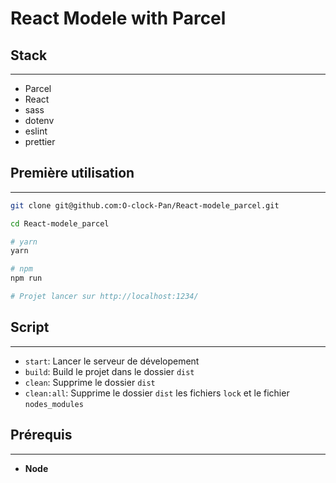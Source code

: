 # React Modele with Parcel

## Stack

<hr>

- Parcel
- React
- sass
- dotenv
- eslint
- prettier

## Première utilisation

<hr>

```bash
git clone git@github.com:O-clock-Pan/React-modele_parcel.git

cd React-modele_parcel

# yarn
yarn

# npm
npm run

# Projet lancer sur http://localhost:1234/
```

## Script

<hr>

- `start`: Lancer le serveur de dévelopement
- `build`: Build le projet dans le dossier `dist`
- `clean`: Supprime le dossier `dist`
- `clean:all`: Supprime le dossier `dist` les fichiers `lock` et le fichier `nodes_modules`

## Prérequis

<hr>

- **Node**
